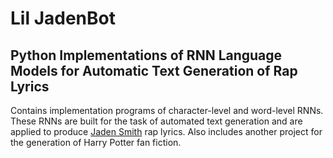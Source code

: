 # Lil JadenBot
## Python Implementations of RNN Language Models for Automatic Text Generation of Rap Lyrics

Contains implementation programs of character-level and word-level RNNs. These RNNs are built for the task of automated text generation and are applied to produce [Jaden Smith](https://www.google.com/search?q=jaden+smith) rap lyrics. Also includes another project for the generation of Harry Potter fan fiction.
